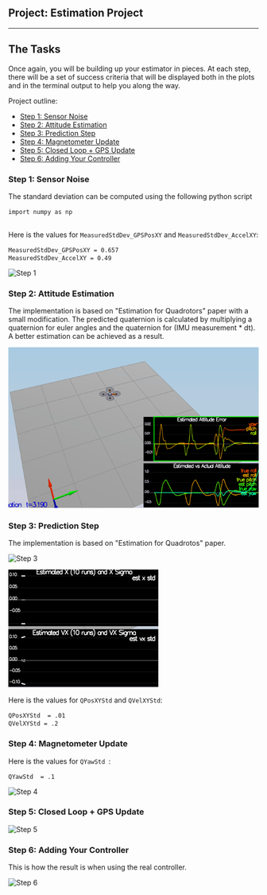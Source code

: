 ## Project: Estimation Project
---

## The Tasks ##

Once again, you will be building up your estimator in pieces.  At each step, there will be a set of success criteria that will be displayed both in the plots and in the terminal output to help you along the way.

Project outline:

 - [Step 1: Sensor Noise](#step-1-sensor-noise)
 - [Step 2: Attitude Estimation](#step-2-attitude-estimation)
 - [Step 3: Prediction Step](#step-3-prediction-step)
 - [Step 4: Magnetometer Update](#step-4-magnetometer-update)
 - [Step 5: Closed Loop + GPS Update](#step-5-closed-loop--gps-update)
 - [Step 6: Adding Your Controller](#step-6-adding-your-controller)
 
### Step 1: Sensor Noise ###

The standard deviation can be computed using the following python script
```
import numpy as np


```

Here is the values for `MeasuredStdDev_GPSPosXY` and `MeasuredStdDev_AccelXY`:
```
MeasuredStdDev_GPSPosXY = 0.657
MeasuredStdDev_AccelXY = 0.49
```

![Step 1](./animations/task1.gif)

### Step 2: Attitude Estimation ###

The implementation is based on "Estimation for Quadrotors" paper with a small modification.
The predicted quaternion is calculated by multiplying a quaternion for euler angles and the quaternion for (IMU measurement * dt).
A better estimation can be achieved as a result.

![Step 2](./animations/task2.gif)

### Step 3: Prediction Step ###

The implementation is based on "Estimation for Quadrotos" paper.

![Step 3](./animations/task3.gif)

![Step 3b](./animations/task3b.gif)

Here is the values for `QPosXYStd` and `QVelXYStd`:
```
QPosXYStd  = .01
QVelXYStd = .2
```

### Step 4: Magnetometer Update ###

Here is the values for `QYawStd `:
```
QYawStd  = .1
```

![Step 4](./animations/task4.gif)

### Step 5: Closed Loop + GPS Update ###

![Step 5](./animations/task5.gif)

### Step 6: Adding Your Controller ###

This is how the result is when using the real controller.

![Step 6](./animations/task6.gif)

